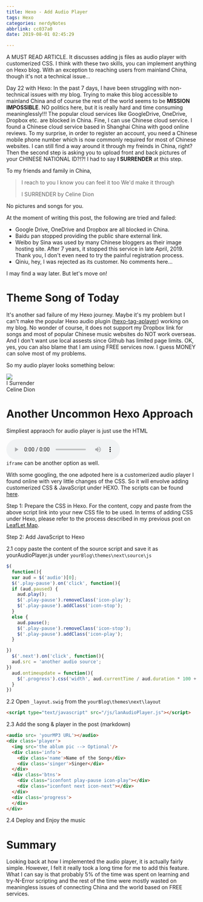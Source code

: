 ```yaml
---
title: Hexo - Add Audio Player
tags: Hexo
categories: nerdyNotes
abbrlink: cc037a0
date: 2019-08-01 02:45:29

---
```


A MUST READ ARTICLE. It discusses adding js files as audio player with customerized CSS. I think with these two skills, you can implement anything on Hexo blog. With an exception to reaching users from mainland China, though it's not a technical issue...

<!-- more -->

Day 22 with Hexo: In the past 7 days, I have been struggling with non-technical issues with my blog. Trying to make this blog accessible to mainland China and of course the rest of the world seems to be **MISSION IMPOSSIBLE**. NO politics here, but it is really hard and time consuming meaninglessly!!! The popular cloud services like GoogleDrive, OneDrive, Dropbox etc. are blocked in China. Fine, I can use Chinese cloud service. I found a Chinese cloud service based in Shanghai China with good online reviews. To my surprise, in order to register an account, you need a Chinese mobile phone number which is now commonly required for most of Chinese websites. I can still find a way around it through my freinds in China, right? Then the second step is asking you to upload front and back pictures of your CHINESE NATIONAL ID?!?! I had to say **I SURRENDER** at this step. 

To my friends and family in China,

> I reach to you
> I know you can feel it too
> We'd make it through
>
> I SURRENDER by Celine Dion

No pictures and songs for you.

At the moment of writing this post, the following are tried and failed:

- Google Drive, OneDrive and Dropbox are all blocked in China. 
- Baidu pan stopped providing the public share external link. 
- Weibo by Sina was used by many Chinese bloggers as their image hosting site. After 7 years, it stopped this service in late April, 2019. Thank you, I don't even need to try the painful registration process.
- Qiniu, hey, I was rejected as its customer. No comments here...

I may find a way later. But let's move on!

# Theme Song of Today

It's another sad failure of my Hexo journey. Maybe it's my problem but I can't make the popular Hexo audio plugin ([hexo-tag-aplayer](https://github.com/MoePlayer/hexo-tag-aplayer)) working on my blog. No wonder of course, it does not support my Dropbox link for songs and most of popular Chinese music websites do NOT work overseas. And I don't want use local assests since Github has limited page limits. OK, yes, you can also blame that I am using FREE services now. I guess MONEY can solve most of my problems.

So my audio player looks something below:

<audio src= 'https://www.dropbox.com/s/r1w1kp6gex00xfa/Celine%20Dion%20-%20I%20SURRENDER.mp3?raw=1'></audio>
<div class='player'>
  <img src='https://www.dropbox.com/s/eti5rkje5bh33s5/2019-08-01_0545.png?raw=1'/>
  <div class='info'>
    <div class='name'>I Surrender</div>
    <div class='singer'>Celine Dion</div>
  </div>
  <div class='btns'>
    <div class="iconfont play-pause icon-play"></div>
    <div class="iconfont next icon-next"></div>
  </div>
  <div class='progress'>
  </div>
</div>

  <div class='progress'>
  </div>

# Another Uncommon Hexo Approach

Simpliest appraoch for audio player is just use the HTML <audio> to directly ebmed your mp3 on the webpage. Below is the basic audio player generated by one line of [script](https://www.w3schools.com/html/html5_audio.asp).

<audio controls>   <source src="yourMP3 URL" type="audio/mpeg">Your browser does not support the audio element.</audio>    
 `iframe` can be another option as well.

With some googling, the one adpoted here is a customerized audio player I found online with very little changes of the CSS. So it will envolve adding customerized CSS & JavaScript under HEXO. The scripts can be found [here](https://codepen.io/anon/pen/MNevgq). 

Step 1: Prepare the CSS in Hexo. For the content, copy and paste from the above script link into your new CSS file to be used. In terms of adding CSS under Hexo, please refer to the process described in my previous post on [LeafLet Map](https://lanVoyager.github.io/posts/ddb3530).

Step 2: Add JavaScript to Hexo

2.1 copy paste the content of the source script and save it as yourAudioPlayer.js under `yourBlog\themes\next\source\js`



```javascript
$(
  function(){
  var aud = $('audio')[0];
  $('.play-pause').on('click', function(){
  if (aud.paused) {
    aud.play();
    $('.play-pause').removeClass('icon-play');
    $('.play-pause').addClass('icon-stop');
  }
  else {
    aud.pause();
    $('.play-pause').removeClass('icon-stop');
    $('.play-pause').addClass('icon-play');
  }

})
  $('.next').on('click', function(){
  aud.src = 'another audio source';
})
  aud.ontimeupdate = function(){
    $('.progress').css('width', aud.currentTime / aud.duration * 100 + '%')
  }
})
```

2.2 Open `_layout.swig` from the `yourBlog\themes\next\layout`

```html
<script type="text/javascript" src="/js/lanAudioPlayer.js"></script>
```

2.3 Add the song & player in the post (markdown)

```html
<audio src= 'yourMP3 URL'></audio>
<div class='player'>
  <img src='the ablum pic --> Optional'/>
  <div class='info'>
    <div class='name'>Name of the Song</div>
    <div class='singer'>Singer</div>
  </div>
  <div class='btns'>
    <div class="iconfont play-pause icon-play"></div>
    <div class="iconfont next icon-next"></div>
  </div>
  <div class='progress'>
  </div>
</div>
```

2.4 Deploy and Enjoy the music

# Summary

Looking back at how I implemented the audio player, it is actually fairly simple. However, I felt it really took a long time for me to add this feature. What I can say is that probably 5% of the time was spent on learning and try-N-Error scripting and the rest of the time were mostly wasted on meaningless issues of connecting China and the world based on FREE services.